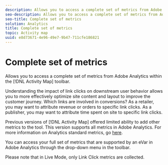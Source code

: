 ```yaml
---
description: Allows you to access a complete set of metrics from Adobe Analytics within the [!DNL Activity Map] toolbar.
seo-description: Allows you to access a complete set of metrics from Adobe Analytics within the [!DNL Activity Map] toolbar.
seo-title: Complete set of metrics
solution: Analytics
title: Complete set of metrics
topic: Activity map
uuid: e8d73671-4e96-49e7-9b47-711cfe186821
---
```


# Complete set of metrics

Allows you to access a complete set of metrics from Adobe Analytics within the [!DNL Activity Map] toolbar.

Understanding the impact of link clicks on downstream user behavior allows you to more effectively optimize site content and layout to improve the customer journey. Which links are involved in conversions? As a retailer, you may want to attribute revenue or orders to specific link clicks. As a publisher, you may want to attribute time spent on site to specific link clicks.

Previous versions of [!DNL Activity Map] offered limited ability to add other metrics to the tool. This version supports all metrics in Adobe Analytics. For more information on Analytics standard metrics, go [here](https://marketing.adobe.com/resources/help/en_US/reference/metrics.html).

You can access your full set of metrics that are supported by an eVar in Adobe Analytics through the  drop-down menu in the toolbar.

Please note that in Live Mode, only Link Click metrics are collected.
